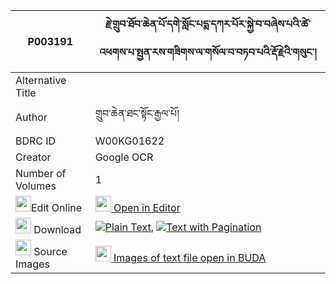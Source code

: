 |P003191|རྗེ་གྲུབ་ཐོབ་ཆེན་པོ་དགེ་སློང་པདྨ་དཀར་པོར་སྐྱེ་བ་བཞེས་པའི་ཚེ་འཕགས་པ་སྤྱན་རས་གཟིགས་ལ་གསོལ་བ་བཏབ་པའི་རྡོ་རྗེའི་གསུང་། 
| --- | --- 
|Alternative Title |
|Author| གྲུབ་ཆེན་ཐང་སྟོང་རྒྱལ་པོ།
|BDRC ID | W00KG01622
|Creator | Google OCR
|Number of Volumes| 1
|<img width="25" src="https://img.icons8.com/color/25/000000/edit-property.png">Edit Online| [<img width="25" src="https://avatars.githubusercontent.com/u/45091458?s=200&v=4"> Open in Editor](http://editor.openpecha.org/P003191)
|<img width="25" src="https://img.icons8.com/fluent/48/000000/download-2.png"/>  Download | [![](https://img.icons8.com/color/20/000000/txt.png)Plain Text](https://github.com/Openpecha/P003191/releases/download/v1/je_drubtob_chenpo_gelong_pema__plain_P003191.zip), [![](https://img.icons8.com/color/20/000000/txt.png)Text with Pagination](https://github.com/Openpecha/P003191/releases/download/v1/je_drubtob_chenpo_gelong_pema__pages_P003191.zip)
|<img width="25" src="https://img.icons8.com/plasticine/100/000000/pictures-folder.png"/>  Source Images | [<img width="25" src="https://library.bdrc.io/icons/BUDA-small.svg"> Images of text file open in BUDA](https://library.bdrc.io/show/bdr:W00KG01622)